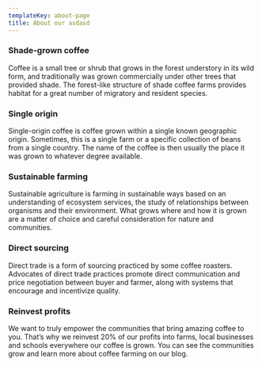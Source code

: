 ```yaml
---
templateKey: about-page
title: About our asdasd
---
```

### Shade-grown coffee
Coffee is a small tree or shrub that grows in the forest understory in its wild form, and traditionally was grown commercially under other trees that provided shade. The forest-like structure of shade coffee farms provides habitat for a great number of migratory and resident species.

### Single origin
Single-origin coffee is coffee grown within a single known geographic origin. Sometimes, this is a single farm or a specific collection of beans from a single country. The name of the coffee is then usually the place it was grown to whatever degree available.

### Sustainable farming
Sustainable agriculture is farming in sustainable ways based on an understanding of ecosystem services, the study of relationships between organisms and their environment. What grows where and how it is grown are a matter of choice and careful consideration for nature and communities.

### Direct sourcing
Direct trade is a form of sourcing practiced by some coffee roasters. Advocates of direct trade practices promote direct communication and price negotiation between buyer and farmer, along with systems that encourage and incentivize quality.

### Reinvest profits
We want to truly empower the communities that bring amazing coffee to you. That’s why we reinvest 20% of our profits into farms, local businesses and schools everywhere our coffee is grown. You can see the communities grow and learn more about coffee farming on our blog.
